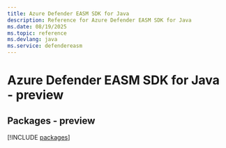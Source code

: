 ```yaml
---
title: Azure Defender EASM SDK for Java
description: Reference for Azure Defender EASM SDK for Java
ms.date: 08/19/2025
ms.topic: reference
ms.devlang: java
ms.service: defendereasm
---
```

# Azure Defender EASM SDK for Java - preview
## Packages - preview
[!INCLUDE [packages](defender-easm-index.md)]